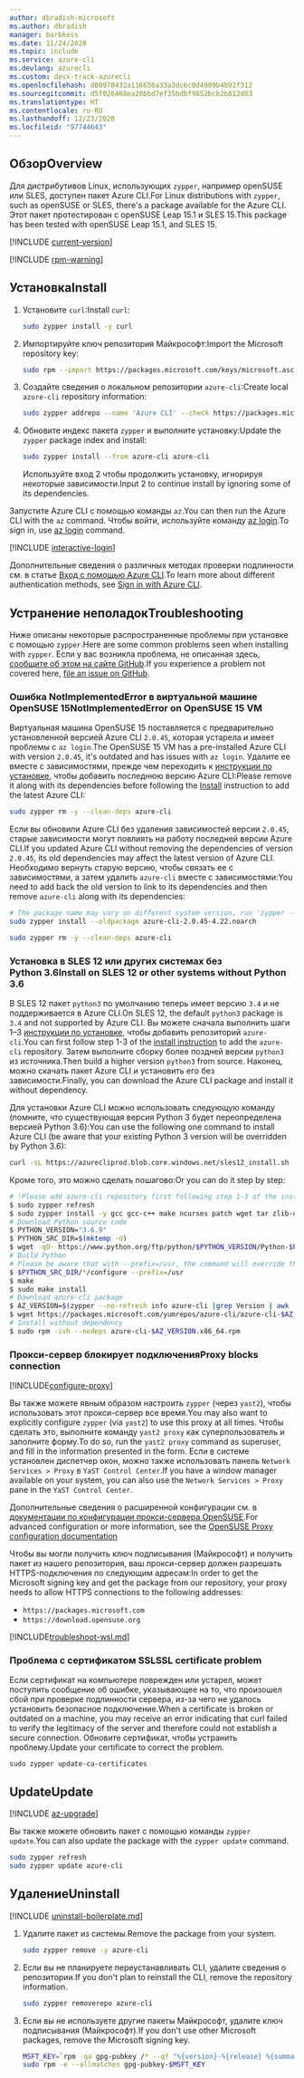 ```yaml
---
author: dbradish-microsoft
ms.author: dbradish
manager: barbkess
ms.date: 11/24/2020
ms.topic: include
ms.service: azure-cli
ms.devlang: azurecli
ms.custom: devx-track-azurecli
ms.openlocfilehash: d80970432a116656a33a3dc6c0d4909b4b92f312
ms.sourcegitcommit: d5f026468ea20bbd7ef35bdbf9852bcb2b812d83
ms.translationtype: HT
ms.contentlocale: ru-RU
ms.lasthandoff: 12/23/2020
ms.locfileid: "97744643"
---
```

## <a name="overview"></a><span data-ttu-id="c3f56-101">Обзор</span><span class="sxs-lookup"><span data-stu-id="c3f56-101">Overview</span></span>

<span data-ttu-id="c3f56-102">Для дистрибутивов Linux, использующих `zypper`, например openSUSE или SLES, доступен пакет Azure CLI.</span><span class="sxs-lookup"><span data-stu-id="c3f56-102">For Linux distributions with `zypper`, such as openSUSE or SLES, there's a package available for the Azure CLI.</span></span> <span data-ttu-id="c3f56-103">Этот пакет протестирован с openSUSE Leap 15.1 и SLES 15.</span><span class="sxs-lookup"><span data-stu-id="c3f56-103">This package has been tested with openSUSE Leap 15.1, and SLES 15.</span></span>

[!INCLUDE [current-version](current-version.md)]

[!INCLUDE [rpm-warning](rpm-warning.md)]

## <a name="install"></a><span data-ttu-id="c3f56-104">Установка</span><span class="sxs-lookup"><span data-stu-id="c3f56-104">Install</span></span>

1. <span data-ttu-id="c3f56-105">Установите `curl`:</span><span class="sxs-lookup"><span data-stu-id="c3f56-105">Install `curl`:</span></span>

   ```bash
   sudo zypper install -y curl
   ```

2. <span data-ttu-id="c3f56-106">Импортируйте ключ репозитория Майкрософт:</span><span class="sxs-lookup"><span data-stu-id="c3f56-106">Import the Microsoft repository key:</span></span>

   ```bash
   sudo rpm --import https://packages.microsoft.com/keys/microsoft.asc
   ```

3. <span data-ttu-id="c3f56-107">Создайте сведения о локальном репозитории `azure-cli`:</span><span class="sxs-lookup"><span data-stu-id="c3f56-107">Create local `azure-cli` repository information:</span></span>

   ```bash
   sudo zypper addrepo --name 'Azure CLI' --check https://packages.microsoft.com/yumrepos/azure-cli azure-cli
   ```

4. <span data-ttu-id="c3f56-108">Обновите индекс пакета `zypper` и выполните установку:</span><span class="sxs-lookup"><span data-stu-id="c3f56-108">Update the `zypper` package index and install:</span></span>

   ```bash
   sudo zypper install --from azure-cli azure-cli
   ```

   <span data-ttu-id="c3f56-109">Используйте вход 2 чтобы продолжить установку, игнорируя некоторые зависимости.</span><span class="sxs-lookup"><span data-stu-id="c3f56-109">Input 2 to continue install by ignoring some of its dependencies.</span></span>

<span data-ttu-id="c3f56-110">Запустите Azure CLI с помощью команды `az`.</span><span class="sxs-lookup"><span data-stu-id="c3f56-110">You can then run the Azure CLI with the `az` command.</span></span> <span data-ttu-id="c3f56-111">Чтобы войти, используйте команду [az login](/cli/azure/reference-index#az-login).</span><span class="sxs-lookup"><span data-stu-id="c3f56-111">To sign in, use [az login](/cli/azure/reference-index#az-login) command.</span></span>

[!INCLUDE [interactive-login](interactive-login.md)]

<span data-ttu-id="c3f56-112">Дополнительные сведения о различных методах проверки подлинности см. в статье [Вход с помощью Azure CLI](../authenticate-azure-cli.md).</span><span class="sxs-lookup"><span data-stu-id="c3f56-112">To learn more about different authentication methods, see [Sign in with Azure CLI](../authenticate-azure-cli.md).</span></span>

## <a name="troubleshooting"></a><span data-ttu-id="c3f56-113">Устранение неполадок</span><span class="sxs-lookup"><span data-stu-id="c3f56-113">Troubleshooting</span></span>

<span data-ttu-id="c3f56-114">Ниже описаны некоторые распространенные проблемы при установке с помощью `zypper`.</span><span class="sxs-lookup"><span data-stu-id="c3f56-114">Here are some common problems seen when installing with `zypper`.</span></span> <span data-ttu-id="c3f56-115">Если у вас возникла проблема, не описанная здесь, [сообщите об этом на сайте GitHub](https://github.com/Azure/azure-cli/issues).</span><span class="sxs-lookup"><span data-stu-id="c3f56-115">If you experience a problem not covered here, [file an issue on GitHub](https://github.com/Azure/azure-cli/issues).</span></span>

### <a name="notimplementederror-on-opensuse-15-vm"></a><span data-ttu-id="c3f56-116">Ошибка NotImplementedError в виртуальной машине OpenSUSE 15</span><span class="sxs-lookup"><span data-stu-id="c3f56-116">NotImplementedError on OpenSUSE 15 VM</span></span>
<span data-ttu-id="c3f56-117">Виртуальная машина OpenSUSE 15 поставляется с предварительно установленной версией Azure CLI `2.0.45`, которая устарела и имеет проблемы с `az login`.</span><span class="sxs-lookup"><span data-stu-id="c3f56-117">The OpenSUSE 15 VM has a pre-installed Azure CLI with version `2.0.45`, it's outdated and has issues with `az login`.</span></span> <span data-ttu-id="c3f56-118">Удалите ее вместе с зависимостями, прежде чем переходить к [инструкции по установке](#install), чтобы добавить последнюю версию Azure CLI:</span><span class="sxs-lookup"><span data-stu-id="c3f56-118">Please remove it along with its dependencies before following the [Install](#install) instruction to add the latest Azure CLI:</span></span>

```bash
sudo zypper rm -y --clean-deps azure-cli
```

<span data-ttu-id="c3f56-119">Если вы обновили Azure CLI без удаления зависимостей версии `2.0.45`, старые зависимости могут повлиять на работу последней версии Azure CLI.</span><span class="sxs-lookup"><span data-stu-id="c3f56-119">If you updated Azure CLI without removing the dependencies of version `2.0.45`, its old dependencies may affect the latest version of Azure CLI.</span></span> <span data-ttu-id="c3f56-120">Необходимо вернуть старую версию, чтобы связать ее с зависимостями, а затем удалить `azure-cli` вместе с зависимостями:</span><span class="sxs-lookup"><span data-stu-id="c3f56-120">You need to add back the old version to link to its dependencies and then remove `azure-cli` along with its dependencies:</span></span>

```bash
# The package name may vary on different system version, run 'zypper --no-refresh info azure-cli' to check the source package format
sudo zypper install --oldpackage azure-cli-2.0.45-4.22.noarch

sudo zypper rm -y --clean-deps azure-cli
```

### <a name="install-on-sles-12-or-other-systems-without-python-36"></a><span data-ttu-id="c3f56-121">Установка в SLES 12 или других системах без Python 3.6</span><span class="sxs-lookup"><span data-stu-id="c3f56-121">Install on SLES 12 or other systems without Python 3.6</span></span>

<span data-ttu-id="c3f56-122">В SLES 12 пакет `python3` по умолчанию теперь имеет версию `3.4` и не поддерживается в Azure CLI.</span><span class="sxs-lookup"><span data-stu-id="c3f56-122">On SLES 12, the default `python3` package is `3.4` and not supported by Azure CLI.</span></span> <span data-ttu-id="c3f56-123">Вы можете сначала выполнить шаги 1–3 [инструкции по установке](#install), чтобы добавить репозиторий `azure-cli`.</span><span class="sxs-lookup"><span data-stu-id="c3f56-123">You can first follow step 1-3 of the [install instruction](#install) to add the `azure-cli` repository.</span></span> <span data-ttu-id="c3f56-124">Затем выполните сборку более поздней версии `python3` из источника.</span><span class="sxs-lookup"><span data-stu-id="c3f56-124">Then build a higher version `python3` from source.</span></span> <span data-ttu-id="c3f56-125">Наконец, можно скачать пакет Azure CLI и установить его без зависимости.</span><span class="sxs-lookup"><span data-stu-id="c3f56-125">Finally, you can download the Azure CLI package and install it without dependency.</span></span>

<span data-ttu-id="c3f56-126">Для установки Azure CLI можно использовать следующую команду (помните, что существующая версия Python 3 будет переопределена версией Python 3.6):</span><span class="sxs-lookup"><span data-stu-id="c3f56-126">You can use the following one command to install Azure CLI (be aware that your existing Python 3 version will be overridden by Python 3.6):</span></span>

```bash
curl -sL https://azurecliprod.blob.core.windows.net/sles12_install.sh | sudo bash
```

<span data-ttu-id="c3f56-127">Кроме того, это можно сделать пошагово:</span><span class="sxs-lookup"><span data-stu-id="c3f56-127">Or you can do it step by step:</span></span>

```bash
# !Please add azure-cli repository first following step 1-3 of the install instruction before running below commands
$ sudo zypper refresh
$ sudo zypper install -y gcc gcc-c++ make ncurses patch wget tar zlib-devel zlib openssl-devel
# Download Python source code
$ PYTHON_VERSION="3.6.9"
$ PYTHON_SRC_DIR=$(mktemp -d)
$ wget -qO- https://www.python.org/ftp/python/$PYTHON_VERSION/Python-$PYTHON_VERSION.tgz | tar -xz -C "$PYTHON_SRC_DIR"
# Build Python
# Please be aware that with --prefix=/usr, the command will override the existing Python 3 version
$ $PYTHON_SRC_DIR/*/configure --prefix=/usr
$ make
$ sudo make install
# Download azure-cli package 
$ AZ_VERSION=$(zypper --no-refresh info azure-cli |grep Version | awk -F': ' '{print $2}' | awk '{$1=$1;print}')
$ wget https://packages.microsoft.com/yumrepos/azure-cli/azure-cli-$AZ_VERSION.x86_64.rpm
# Install without dependency
$ sudo rpm -ivh --nodeps azure-cli-$AZ_VERSION.x86_64.rpm
```

### <a name="proxy-blocks-connection"></a><span data-ttu-id="c3f56-128">Прокси-сервер блокирует подключения</span><span class="sxs-lookup"><span data-stu-id="c3f56-128">Proxy blocks connection</span></span>

[!INCLUDE[configure-proxy](configure-proxy.md)]

<span data-ttu-id="c3f56-129">Вы также можете явным образом настроить `zypper` (через `yast2`), чтобы использовать этот прокси-сервер все время.</span><span class="sxs-lookup"><span data-stu-id="c3f56-129">You may also want to explicitly configure `zypper` (via `yast2`) to use this proxy at all times.</span></span> <span data-ttu-id="c3f56-130">Чтобы сделать это, выполните команду `yast2 proxy` как суперпользователь и заполните форму.</span><span class="sxs-lookup"><span data-stu-id="c3f56-130">To do so, run the `yast2 proxy` command as superuser, and fill in the information presented in the form.</span></span> <span data-ttu-id="c3f56-131">Если в системе установлен диспетчер окон, можно также использовать панель `Network Services > Proxy` в `YaST Control Center`.</span><span class="sxs-lookup"><span data-stu-id="c3f56-131">If you have a window manager available on your system, you can also use the `Network Services > Proxy` pane in the `YaST Control Center`.</span></span>

<span data-ttu-id="c3f56-132">Дополнительные сведения о расширенной конфигурации см. в [документации по конфигурации прокси-сервера OpenSUSE](https://www.suse.com/documentation/slms1/book_slms/data/sec_wy_config_updates_proxy.html).</span><span class="sxs-lookup"><span data-stu-id="c3f56-132">For advanced configuration or more information, see the [OpenSUSE Proxy configuration documentation](https://www.suse.com/documentation/slms1/book_slms/data/sec_wy_config_updates_proxy.html)</span></span>

<span data-ttu-id="c3f56-133">Чтобы вы могли получить ключ подписывания (Майкрософт) и получить пакет из нашего репозитория, ваш прокси-сервер должен разрешать HTTPS-подключения по следующим адресам:</span><span class="sxs-lookup"><span data-stu-id="c3f56-133">In order to get the Microsoft signing key and get the package from our repository, your proxy needs to allow HTTPS connections to the following addresses:</span></span>

* `https://packages.microsoft.com`
* `https://download.opensuse.org`

[!INCLUDE[troubleshoot-wsl.md](troubleshoot-wsl.md)]

### <a name="ssl-certificate-problem"></a><span data-ttu-id="c3f56-134">Проблема с сертификатом SSL</span><span class="sxs-lookup"><span data-stu-id="c3f56-134">SSL certificate problem</span></span>

<span data-ttu-id="c3f56-135">Если сертификат на компьютере поврежден или устарел, может поступить сообщение об ошибке, указывающее на то, что произошел сбой при проверке подлинности сервера, из-за чего не удалось установить безопасное подключение.</span><span class="sxs-lookup"><span data-stu-id="c3f56-135">When a certificate is broken or outdated on a machine, you may receive an error indicating that curl failed to verify the legitimacy of the server and therefore could not establish a secure connection.</span></span>  <span data-ttu-id="c3f56-136">Обновите сертификат, чтобы устранить проблему.</span><span class="sxs-lookup"><span data-stu-id="c3f56-136">Update your certificate to correct the problem.</span></span>  

```bach
sudo zypper update-ca-certificates
```

## <a name="update"></a><span data-ttu-id="c3f56-137">Update</span><span class="sxs-lookup"><span data-stu-id="c3f56-137">Update</span></span>

[!INCLUDE [az-upgrade](az-upgrade.md)]

<span data-ttu-id="c3f56-138">Вы также можете обновить пакет с помощью команды `zypper update`.</span><span class="sxs-lookup"><span data-stu-id="c3f56-138">You can also update the package with the `zypper update` command.</span></span>

```bash
sudo zypper refresh
sudo zypper update azure-cli
```

## <a name="uninstall"></a><span data-ttu-id="c3f56-139">Удаление</span><span class="sxs-lookup"><span data-stu-id="c3f56-139">Uninstall</span></span>

[!INCLUDE [uninstall-boilerplate.md](uninstall-boilerplate.md)]

1. <span data-ttu-id="c3f56-140">Удалите пакет из системы.</span><span class="sxs-lookup"><span data-stu-id="c3f56-140">Remove the package from your system.</span></span>

    ```bash
    sudo zypper remove -y azure-cli
    ```

2. <span data-ttu-id="c3f56-141">Если вы не планируете переустанавливать CLI, удалите сведения о репозитории.</span><span class="sxs-lookup"><span data-stu-id="c3f56-141">If you don't plan to reinstall the CLI, remove the repository information.</span></span>

   ```bash
   sudo zypper removerepo azure-cli
   ```

3. <span data-ttu-id="c3f56-142">Если вы не используете другие пакеты Майкрософт, удалите ключ подписывания (Майкрософт).</span><span class="sxs-lookup"><span data-stu-id="c3f56-142">If you don't use other Microsoft packages, remove the Microsoft signing key.</span></span>

   ```bash
   MSFT_KEY=`rpm -qa gpg-pubkey /* --qf "%{version}-%{release} %{summary}\n" | grep Microsoft | awk '{print $1}'`
   sudo rpm -e --allmatches gpg-pubkey-$MSFT_KEY
   ```
